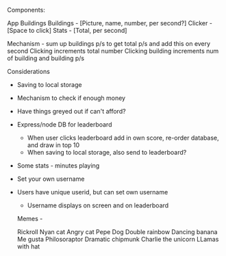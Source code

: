 Components:

App
  Buildings
    Buildings - [Picture, name, number, per second?]
  Clicker - [Space to click]
  Stats - [Total, per second]

Mechanism - sum up buildings p/s to get total p/s and add this on every second
Clicking increments total number
Clicking building increments num of building and building p/s





Considerations

- Saving to local storage
- Mechanism to check if enough money
- Have things greyed out if can't afford?
- Express/node DB for leaderboard
  - When user clicks leaderboard add in own score, re-order database, and draw in top 10
  - When saving to local storage, also send to leaderboard?
- Some stats - minutes playing
- Set your own username
- Users have unique userid, but can set own username
  - Username displays on screen and on leaderboard


  Memes -

  Rickroll
  Nyan cat
  Angry cat
  Pepe
  Dog
  Double rainbow
  Dancing banana
  Me gusta
  Philosoraptor
  Dramatic chipmunk
  Charlie the unicorn
  LLamas with hat
